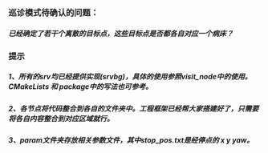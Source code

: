 ### 巡诊模式待确认的问题：  
##### 已经确定了若干个离散的目标点，这些目标点是否都各自对应一个病床？

### 提示
##### 1、所有的srv均已经提供实现(srvbg)，具体的使用参照visit_node中的使用。CMakeLists 和 package中的写法也可参考。  
##### 2、各节点将代码整合到各自的文件夹中。工程框架已经帮大家搭建好了，只需要将各自内容整合到对应区域就行。  
##### 3、param文件夹存放相关参数文件，其中stop_pos.txt是经停点的 x y yaw。  